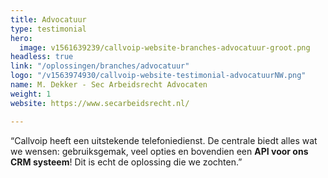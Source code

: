 ```yaml
---
title: Advocatuur
type: testimonial
hero:
  image: v1561639239/callvoip-website-branches-advocatuur-groot.png
headless: true
link: "/oplossingen/branches/advocatuur"
logo: "/v1563974930/callvoip-website-testimonial-advocatuurNW.png"
name: M. Dekker - Sec Arbeidsrecht Advocaten
weight: 1
website: https://www.secarbeidsrecht.nl/

---
```

“Callvoip heeft een uitstekende telefoniedienst. De centrale biedt alles wat we wensen: gebruiksgemak, veel opties en bovendien een **API voor ons CRM systeem**! Dit is echt de oplossing die we zochten.”